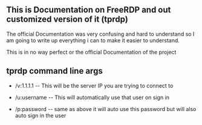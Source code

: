 ## This is Documentation on FreeRDP and out customized version of it (tprdp)

The official Documentation was very confusing and hard to understand so I am going to write up everything i can to make it easier to understand.

This is in no way perfect or the official Documentation of the project

## tprdp command line args

- /v:1.1.1.1 
-- This will be the server IP you are trying to connect to 

- /u:username
-- This will automatically use that user on sign in 

- /p:password
-- same as above it will auto use this password but will also auto sign in the user 
